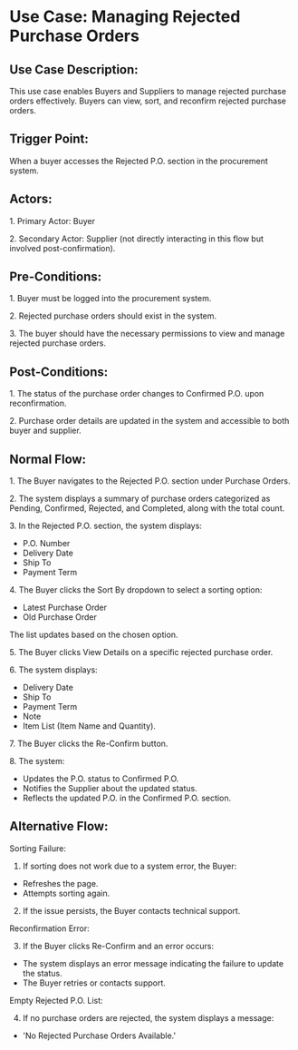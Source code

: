 ﻿# **Use Case: Managing Rejected Purchase Orders**
## **Use Case Description:**
This use case enables Buyers and Suppliers to manage rejected purchase orders effectively. Buyers can view, sort, and reconfirm rejected purchase orders.
## **Trigger Point:**
When a buyer accesses the Rejected P.O. section in the procurement system.
## **Actors:**
1\. Primary Actor: Buyer

2\. Secondary Actor: Supplier (not directly interacting in this flow but involved post-confirmation).
## **Pre-Conditions:**
1\. Buyer must be logged into the procurement system.

2\. Rejected purchase orders should exist in the system.

3\. The buyer should have the necessary permissions to view and manage rejected purchase orders.
## **Post-Conditions:**
1\. The status of the purchase order changes to Confirmed P.O. upon reconfirmation.

2\. Purchase order details are updated in the system and accessible to both buyer and supplier.
## **Normal Flow:**
1\. The Buyer navigates to the Rejected P.O. section under Purchase Orders.

2\. The system displays a summary of purchase orders categorized as Pending, Confirmed, Rejected, and Completed, along with the total count.

3\. In the Rejected P.O. section, the system displays:

- P.O. Number
- Delivery Date
- Ship To
- Payment Term

4\. The Buyer clicks the Sort By dropdown to select a sorting option:

- Latest Purchase Order
- Old Purchase Order

The list updates based on the chosen option.

5\. The Buyer clicks View Details on a specific rejected purchase order.

6\. The system displays:

- Delivery Date
- Ship To
- Payment Term
- Note
- Item List (Item Name and Quantity).

7\. The Buyer clicks the Re-Confirm button.

8\. The system:

- Updates the P.O. status to Confirmed P.O.
- Notifies the Supplier about the updated status.
- Reflects the updated P.O. in the Confirmed P.O. section.
## **Alternative Flow:**
Sorting Failure:

1. If sorting does not work due to a system error, the Buyer:
- Refreshes the page.
- Attempts sorting again.
2. If the issue persists, the Buyer contacts technical support.

Reconfirmation Error:

3. If the Buyer clicks Re-Confirm and an error occurs:
- The system displays an error message indicating the failure to update the status.
- The Buyer retries or contacts support.

Empty Rejected P.O. List:

4. If no purchase orders are rejected, the system displays a message:
- 'No Rejected Purchase Orders Available.'
